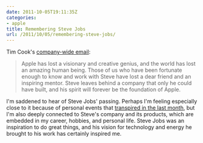 ```yaml
---
date: 2011-10-05T19:11:35Z
categories:
- apple
title: Remembering Steve Jobs
url: /2011/10/05/remembering-steve-jobs/
---
```


Tim Cook's <a
href="http://www.apple.com/pr/library/2011/10/05Apple-Media-Advisory.html">company-wide email</a>:

> Apple has lost a visionary and creative genius, and the world has lost an amazing human being. Those of us who have been fortunate enough to know and work with Steve have lost a dear friend and an inspiring mentor. Steve leaves behind a company that only he could have built, and his spirit will forever be the foundation of Apple.

I'm saddened to hear of Steve Jobs' passing. Perhaps I'm feeling especially close to it because of personal events that [transpired in the last month](https://twitter.com/#!/jaheppler/status/109114548174327809), but I'm also deeply connected to Steve's company and its products, which are embedded in my career, hobbies, and personal life. Steve Jobs was an inspiration to do great things, and his vision for technology and energy he brought to his work has certainly inspired me.
